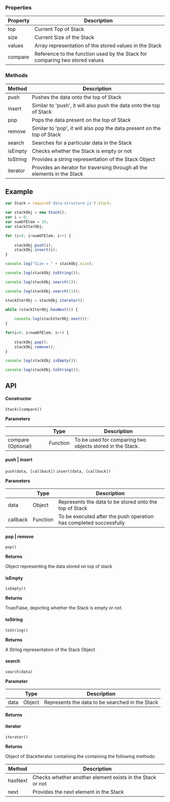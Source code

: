 ### Properties

| Property | Description |
| --- | --- |
| top | Current Top of Stack |
| size | Current Size of the Stack |
| values | Array representation of the stored values in the Stack |
| compare | Reference to the function used by the Stack for comparing two stored values |

### Methods

| Method | Description |
| --- | --- |
| push | Pushes the data onto the top of Stack |
| insert | Similar to 'push', it will also push the data onto the top of Stack |
| pop | Pops the data present on the top of Stack |
| remove | Similar to 'pop', it will also pop the data present on the top of Stack |
| search | Searches for a particular data in the Stack |
| isEmpty | Checks whether the Stack is empty or not |
| toString | Provides a string representation of the Stack Object |
| iterator | Provides an iterator for traversing through all the elements in the Stack |

## Example

```javascript
var Stack = require('data-structure-js').Stack;

var stackObj = new Stack();
var i = 0;
var numOfElem = 10;
var stackIterObj;

for (i=0; i<numOfElem; i++) {
    
    stackObj.push(i);
    stackObj.insert(i);
}

console.log("Size = " + stackObj.size);

console.log(stackObj.toString());

console.log(stackObj.search(1));

console.log(stackObj.search(11));

stackIterObj = stackObj.iterator();

while (stackIterObj.hasNext()) {
    
    console.log(stackIterObj.next());
}

for(i=0; i<numOfElem; i++) {
    
    stackObj.pop();
    stackObj.remove();
}

console.log(stackObj.isEmpty());

console.log(stackObj.toString());

```

## API

#### Constructor

`Stack([compare])`

__Parameters__

| | Type | Description |
| --- | --- | --- |
| compare (Optional) | Function | To be used for comparing two objects stored in the Stack. |

#### push | insert

`push(data, [callback])`
`insert(data, [callback])`

__Parameters__

| | Type | Description |
| --- | --- | --- |
| data | Object | Represents the data to be stored onto the top of Stack |'
| callback | Function | To be executed after the push operation has completed successfully |

#### pop | remove

`pop()`

__Returns__

Object representing the data stored on top of stack

#### isEmpty

`isEmpty()`

__Returns__

True/False, depicting whether the Stack is empty or not.

#### toString

`toString()`

__Returns__

A String representation of the Stack Object

#### search

`search(data)`

__Parameter__

| | Type | Description |
| --- | --- | --- |
| data | Object | Represents the data to be searched in the Stack |'

__Returns__

#### iterator

`iterator()`

__Returns__

Object of StackIterator containing the containing the following methods:

| Method | Description |
| --- | --- |
| hasNext | Checks whether another element exists in the Stack or not |
| next | Provides the next element in the Stack |
